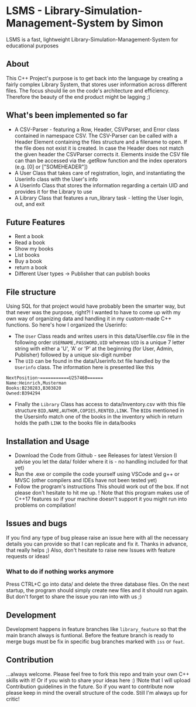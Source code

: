 # LSMS - Library-Simulation-Management-System by Simon
LSMS is a fast, lightweight Library-Simulation-Management-System for educational purposes

## About
This C++ Project's purpose is to get back into the language by creating a fairly complex Library System, that stores user information across different files. 
The focus should lie on the code's architecture and efficiency. Therefore the beauty of the end product might be lagging ;) 

## What's been implemented so far
* A CSV-Parser - featuring a Row, Header, CSVParser, and Error class contained in namespace CSV. The CSV-Parser can be called with a Header Element containing the files structure and a filename to open. If the file does not exist it is created. In case the Header does not match the given header the CSVParser corrects it. Elements inside the CSV file can than be accessed via the .getRow function and the index operators (e.g. [0] or ["SOMEHEADER"])
* A User Class that takes care of registration, login, and instantiating the Userinfo class with the User's info
* A Userinfo Class that stores the information regarding a certain UID and provides it for the Library to use
* A Library Class that features a run_library task - letting the User login, out, and exit

## Future Features
* Rent a book
* Read a book
* Show my books
* List books
* Buy a book
* return a book
* Different User types -> Publisher that can publish books

## File structure
Using SQL for that project would have probably been the smarter way, but that never was the purpose, right?!
I wanted to have to come up with my own way of organizing data and handling it in my custom-made C++ functions. So here's how I organized the Userinfo:
* The ```User``` Class reads and writes users in this data/Userfile.csv file in the following order ```USERNAME,PASSWORD,UID``` whereas ```UID``` is a unique 7 letter string with either a 'U', 'A' or 'P' at the beginning (for User, Admin, Publisher) followed by a unique six-digit number
* The ```UID``` can be found in the data/Userinfo.txt file handled by the ```Userinfo``` class. The information here is presented like this
```
NextPosition~===========U257460======
Name:Heinrich,Musterman
Books:B230283,B303820
Owned:B394294
```
* Finally the ```Library``` Class has access to data/Inventory.csv with this file structure ```BID,NAME,AUTHOR,COPIES,RENTED,LINK```. The ```BID```s mentioned in the Usersinfo match one of the books in the inventory which in return holds the path ```LINK``` to the books file in data/books

## Installation and Usage
* Download the Code from Github - see Releases for latest Version (I advise you let the data/ folder where it is - no handling included for that yet)
* Run the .exe or compile the code yourself using VSCode and g++ or MVSC (other compilers and IDEs have not been tested yet)
* Follow the program's instructions
This should work out of the box. If not please don't hesitate to hit me up. ! Note that this program makes use of C++17 features so if your machine doesn't support it you might run into problems on compilation!

## Issues and bugs
If you find any type of bug please raise an issue here with all the necessary details you can provide so that I can replicate and fix it. Thanks in advance, that really helps ;)
Also, don't hesitate to raise new Issues with feature requests or ideas!

### What to do if nothing works anymore
Press CTRL+C go into data/ and delete the three database files. On the next startup, the program should simply create new files and it should run again. 
But don't forget to share the issue you ran into with us ;)

## Development 
Development happens in feature branches like ```library_feature``` so that the main branch always is funtional. Before the feature branch is ready to merge bugs must be fix in specific bug branches marked with ```iss``` or ```feat```.

## Contribution
...always welcome. Please feel free to fork this repo and train your own C++ skills with it! Or if you wish to share your ideas here :) !Note that I will upload Contribution guidelines in the future. So if you want to contribute now please keep in mind the overall structure of the code. Still I'm always up for critic!
